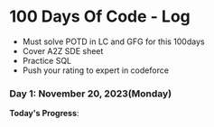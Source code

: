 # 100 Days Of Code - Log

* Must solve POTD in LC and GFG for this 100days
* Cover A2Z SDE sheet
* Practice SQL
* Push your rating to expert in codeforce



### Day 1: November 20, 2023(Monday)

**Today's Progress**: 


